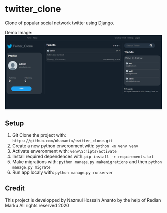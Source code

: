 # twitter_clone
Clone of popular social network twitter using Django.

Demo Image:
![](TwitterDemo.png)

## Setup
1. Git Clone the project with: ```https://github.com/nhananto/twitter_clone.git```
2. Create a new python enveronment with: ```python -m venv venv```
3. Activate enveronment with: ```venv\Scripts\activate```
4. Install required dependences with: ```pip install -r requirements.txt```
5. Make migrations with: ```python manage.py makemigrations``` and then ```python manage.py migrate```
5. Run app localy with: ```python manage.py runserver```

## Credit
This project is developped by Nazmul Hossain Ananto by the help of Redian Marku
All rights reserved 2020
